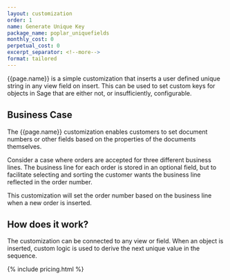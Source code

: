 ```yaml
---
layout: customization
order: 1
name: Generate Unique Key
package_name: poplar_uniquefields
monthly_cost: 0
perpetual_cost: 0
excerpt_separator: <!--more-->
format: tailored
---
```


{{page.name}} is a simple customization that inserts a user defined
unique string in any view field on insert.  This can be used to set custom
keys for objects in Sage that are either not, or insufficiently, configurable.
<!--more-->

## Business Case

The {{page.name}} customization enables customers to set document numbers
or other fields based on the properties of the documents themselves.

Consider a case where orders are accepted for three different
business lines.  The business line for each order is stored in an optional 
field, but to facilitate selecting and sorting the customer wants the
business line reflected in the order number.

This customization will set the order number based on the business line when
a new order is inserted.  

## How does it work?

The customization can be connected to any view or field. When
an object is inserted, custom logic is used to derive the next unique value
in the sequence.

{% include pricing.html %}
